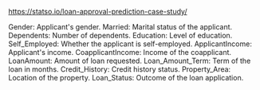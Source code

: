 https://statso.io/loan-approval-prediction-case-study/

Gender: Applicant's gender.
Married: Marital status of the applicant.
Dependents: Number of dependents.
Education: Level of education.
Self_Employed: Whether the applicant is self-employed.
ApplicantIncome: Applicant's income.
CoapplicantIncome: Income of the coapplicant.
LoanAmount: Amount of loan requested.
Loan_Amount_Term: Term of the loan in months.
Credit_History: Credit history status.
Property_Area: Location of the property.
Loan_Status: Outcome of the loan application.